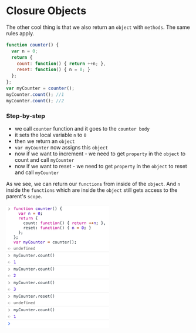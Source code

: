 # Closure Objects

The other cool thing is that we also return an `object` with `methods`. The same rules apply. 

```js
function counter() {
  var n = 0;
  return {
    count: function() { return ++n; },
    reset: function() { n = 0; }
  };
};
var myCounter = counter();
myCounter.count(); //1
myCounter.count(); //2

```
### Step-by-step

* we call `counter` function and it goes to the `counter body`
* it sets the local variable `n` to `0`
* then we return an `object`
* `var myCounter` now assigns this `object`
* now if we want to increment - we need to get `property` in the `object` to count and call `myCounter`
* now if we want to reset - we need to get `property` in the `object` to reset and call `myCounter`

As we see, we can return our `functions` from inside of the `object`. And `n` inside the `functions` which are inside the `object` still gets access to the parent's `scope`. 

![closure-objects](../closure-objects.png)
